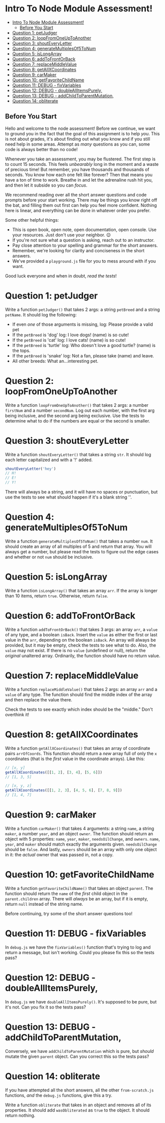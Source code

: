 # Intro To Node Module Assessment!
- [Intro To Node Module Assessment!](#intro-to-node-module-assessment)
  - [Before You Start](#before-you-start)
- [Question 1: petJudger](#question-1-petjudger)
- [Question 2: loopFromOneUpToAnother](#question-2-loopfromoneuptoanother)
- [Question 3: shoutEveryLetter](#question-3-shouteveryletter)
- [Question 4: generateMultiplesOf5ToNum](#question-4-generatemultiplesof5tonum)
- [Question 5: isLongArray](#question-5-islongarray)
- [Question 6: addToFrontOrBack](#question-6-addtofrontorback)
- [Question 7: replaceMiddleValue](#question-7-replacemiddlevalue)
- [Question 8: getAllXCoordinates](#question-8-getallxcoordinates)
- [Question 9: carMaker](#question-9-carmaker)
- [Question 10: getFavoriteChildName](#question-10-getfavoritechildname)
- [Question 11: DEBUG - fixVariables](#question-11-debug---fixvariables)
- [Question 12: DEBUG - doubleAllItemsPurely,](#question-12-debug---doubleallitemspurely)
- [Question 13: DEBUG - addChildToParentMutation,](#question-13-debug---addchildtoparentmutation)
- [Question 14: obliterate](#question-14-obliterate)

## Before You Start
Hello and welcome to the node assessment! Before we continue, we want to ground you in the fact that the goal of this assignment is to help *you*. This is not about grades, it's about finding out what you know and if you still need help in some areas. Attempt as *many* questions as you can, some code is always better than no code!

Whenever you take an assessment, you may be flustered. The first step is to count 15 seconds. This feels *unbearably* long in the moment and a waste of precious time! But remember, you have thousands and thousands of seconds. You know how each one felt like forever? Then that means you have a ton of time to work. Breathe in and let the adrenaline rush hit you, and then let it subside so you can *focus*.

We recommend reading over all the short answer questions and code prompts before your start working. There may be things you know right off the bat, and filling them out first can help you feel more confident. Nothing here is linear, and everything can be done in whatever order you prefer.

Some other helpful things:

- This is open book, open note, open documentation, open console. Use your resources. Just don't use your neighbor. 😉
- If you're not sure what a question is asking, reach out to an instructor.
- Pay close attention to your spelling and grammar for the short answers.
- Remember, we're looking for clarity and conciseness in the short answers.
- We've provided a `playground.js` file for you to mess around with if you want.

Good luck everyone and when in doubt, *read the tests*!


# Question 1: petJudger
Write a function `petJudger()` that takes 2 args: a string `petBreed` and a string `petName`. It should log the following:

- If even *one* of those arguments is missing, log: Please provide a valid pet
- If the `petBreed` is 'dog' log: I love dogs! (name) is so cute!
- If the `petBreed` is 'cat' log: I love cats! (name) is so cute!
- If the `petBreed` is 'turtle' log: Who doesn't love a good turtle? (name) is the tops.
- If the `petBreed` is 'snake' log: Not a fan, please take (name) and leave.
- All other breeds: What an...interesting pet.

# Question 2: loopFromOneUpToAnother
Write a function `loopFromOneUpToAnother()` that takes 2 args: a number `firstNum` and a number `secondNum`. Log out each number, with the first arg being inclusive, and the second arg being exclusive. Use the tests to determine what to do if the numbers are equal or the second is smaller.

# Question 3: shoutEveryLetter
Write a function `shoutEveryLetter()` that takes a string `str`. It should log each letter capitalized and with a '!' added.

```js
shoutEveryLetter('hey')
// H!
// E!
// Y!
```

There will always be a string, and it will have no spaces or punctuation, but use the tests to see what should happen if it's a blank string ''.

# Question 4: generateMultiplesOf5ToNum
Write a function `generateMultiplesOf5ToNum()` that takes a number `num`. It should create an array of all multiples of 5 and return that array. You will always get a number, but please read the tests to figure out the edge cases and whether or not `num` should be inclusive.

# Question 5: isLongArray
Write a function `isLongArray()` that takes an array `arr`. If the array is longer than 10 items, return `true`. Otherwise, return `false`.

# Question 6: addToFrontOrBack
Write a function `addToFrontOrBack()` that takes 3 args: an array `arr`, a `value` of any type, and a boolean `isBack`. Insert the `value` as either the first or last value in the `arr`, depending on the boolean `isBack`. An array will always be provided, but it may be empty, check the tests to see what to do. Also, the `value` may not exist. If there is no `value` (undefined or null), return the *original* unaltered array. Ordinarily, the function should have no return value.

# Question 7: replaceMiddleValue
Write a function `replaceMiddleValue()` that takes 2 args: an array `arr` and a `value` of any type. The function should find the middle index of the array and then replace the value there.

Check the tests to see exactly which index should be the "middle." Don't overthink it!

# Question 8: getAllXCoordinates
Write a function `getAllXCoordinates()` that takes an array of coordinate pairs `arrOfCoords`. This function should return a *new* array full of only the `x` coordinates (that is the *first* value in the coordinate arrays). Like this:

```js
// [x, y]
getAllXCoordinates([[1, 2], [3, 4], [5, 6]])
// [1, 3, 5]

// [x, y, z]
getAllXCoordinates([[1, 2, 3], [4, 5, 6], [7, 8, 9]])
// [1, 4, 7]
```

# Question 9: carMaker
Write a function `carMaker()` that takes 4 arguments: a string `name`, a string `maker`, a number `year`, and an object `owner`. The function should return an object with 5 properties: `name`, `year`, `maker`, `needsOilChange`, and `owners`. `name`, `year`, and `maker` should match exactly the arguments given. `needsOilChange` should be `false`. And lastly, `owners` should be an array with only one object in it: the *actual* owner that was passed in, not a copy.

# Question 10: getFavoriteChildName
Write a function `getFavoriteChildName()` that takes an object `parent`. The function should return the `name` of the *first* child object in the `parent.children` array. There will *always* be an array, but if it is empty, return `null` instead of the string name.

Before continuing, try some of the short answer questions too!

# Question 11: DEBUG - fixVariables
In `debug.js` we have the `fixVariables()` function that's trying to log and return a message, but isn't working. Could you please fix this so the tests pass?

# Question 12: DEBUG - doubleAllItemsPurely,
In `debug.js` we have `doubleAllItemsPurely()`. It's supposed to be pure, but it's not. Can you fix it so the tests pass?

# Question 13: DEBUG - addChildToParentMutation,
Conversely, we have `addChildToParentMutation` which is pure, but *should* mutate the given `parent` object. Can you correct this so the tests pass?

# Question 14: obliterate
If you have attempted all the short answers, all the other `from-scratch.js` functions, *and* the `debug.js` functions, give this a try.

Write a function `obliterate` that takes in an object and removes all of its properties. It should add `wasObliterated` as `true` to the object. It should return nothing.